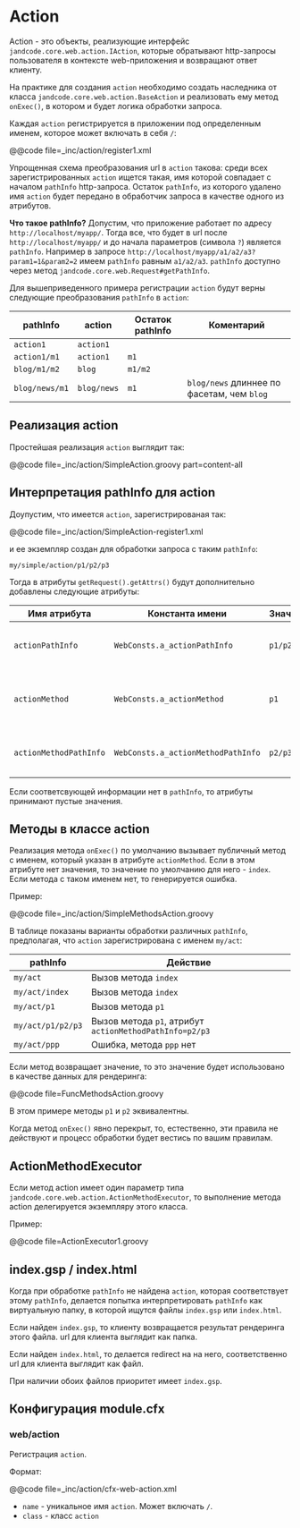 
Action
======

Action - это объекты, реализующие интерфейс `jandcode.core.web.action.IAction`, которые
обратывают http-запросы пользователя в контексте web-приложения и возвращают
ответ клиенту.

На практике для создания `action` необходимо создать наследника от класса
`jandcode.core.web.action.BaseAction` и реализовать ему метод `onExec()`, в котором
и будет логика обработки запроса.

Каждая `action` регистрируется в приложении под определенным именем, которое может
включать в себя `/`:

@@code file=_inc/action/register1.xml

Упрощенная схема преобразования url в `action` такова:
среди всех зарегистрированных `action` ищется такая, имя которой совпадает с
началом `pathInfo` http-запроса. Остаток `pathInfo`, из которого удалено имя `action`
будет передано в обработчик запроса в качестве одного из атрибутов.

**Что такое pathInfo?** Допустим, что приложение работает
по адресу `http://localhost/myapp/`. Тогда все, что будет в url
после `http://localhost/myapp/` и до начала параметров (символа `?`)
является `pathInfo`. Например в запросе
`http://localhost/myapp/a1/a2/a3?param1=1&param2=2` имеем `pathInfo` равным `a1/a2/a3`.
`pathInfo` доступно через метод `jandcode.core.web.Request#getPathInfo`.

Для вышеприведенного примера регистрации `action` будут верны следующие преобразования
`pathInfo` в `action`:

| pathInfo | action | Остаток pathInfo | Коментарий |
| --- | --- | --- | --- |
| `action1` | `action1` |  |  |
| `action1/m1` | `action1` | `m1` | |
| `blog/m1/m2` | `blog` | `m1/m2` | |
| `blog/news/m1` | `blog/news` | `m1` | `blog/news` длиннее по фасетам, чем `blog`


Реализация action
-----------------

Простейшая реализация `action` выглядит так:

@@code file=_inc/action/SimpleAction.groovy part=content-all

Интерпретация pathInfo для action
---------------------------------

Доупустим, что имеется `action`, зарегистрированая так:

@@code file=_inc/action/SimpleAction-register1.xml

и ее экземпляр создан для обработки запроса с таким `pathInfo`:

```
my/simple/action/p1/p2/p3
```

Тогда в атрибуты `getRequest().getAttrs()` будут дополнительно добавлены следующие
атрибуты:

| Имя атрибута | Константа имени | Значение | Коментарий |
| --- | --- | --- | --- |
|`actionPathInfo`|`WebConsts.a_actionPathInfo`|`p1/p2/p3`|`pathInfo`, из которого убрано имя action|
|`actionMethod`|`WebConsts.a_actionMethod`|`p1`|Первый фасет из `actionPathInfo`, имя "метода" для action|
|`actionMethodPathInfo`|`WebConsts.a_actionMethodPathInfo`|`p2/p3`|`actionPathInfo`, из которого убран первый фасет|

Если соответсвующей информации нет в `pathInfo`, то атрибуты принимают пустые значения.

Методы в классе action
----------------------

Реализация метода `onExec()` по умолчанию вызывает публичный метод 
с именем, который указан в атрибуте `actionMethod`. Если в этом атрибуте нет
значения, то значение по умолчанию для него - `index`. Если метода с таком именем
нет, то генерируется ошибка.

Пример:

@@code file=_inc/action/SimpleMethodsAction.groovy

В таблице показаны варианты обработки различных `pathInfo`, предполагая, что
`action` зарегистрирована с именем `my/act`:

| pathInfo | Действие |
| --- | --- |
| `my/act` | Вызов метода `index` |
| `my/act/index` | Вызов метода `index` |
| `my/act/p1` | Вызов метода `p1` |
| `my/act/p1/p2/p3` | Вызов метода `p1`, атрибут `actionMethodPathInfo=p2/p3` |
| `my/act/ppp` | Ошибка, метода `ppp` нет |

Если метод возвращает значение, то это значение будет использовано в качестве
данных для рендеринга:

@@code file=FuncMethodsAction.groovy
 
В этом примере методы `p1` и `p2` эквивалентны. 

Когда метод `onExec()` явно перекрыт, то, естественно, эти правила не действуют и
процесс обработки будет вестись по вашим правилам.


ActionMethodExecutor
--------------------

Если метод action имеет один параметр типа `jandcode.core.web.action.ActionMethodExecutor`,
то выполнение метода action делегируется экземпляру этого класса.

Пример:

@@code file=ActionExecutor1.groovy
  


index.gsp / index.html
----------------------

Когда при обработке `pathInfo` не найдена `action`, которая соответствует
этому `pathInfo`, делается попытка интерпретировать `pathInfo` как виртуальную
папку, в которой ищутся файлы `index.gsp` или `index.html`.

Если найден `index.gsp`, то клиенту возвращается результат рендеринга этого файла.
url для клиента выглядит как папка.

Если найден `index.html`, то делается redirect на на него, соответственно
url для клиента выглядит как файл.

При наличии обоих файлов приоритет имеет `index.gsp`.


Конфигурация module.cfx
----------------------

### web/action

Регистрация `action`.

Формат:

@@code file=_inc/action/cfx-web-action.xml

* `name` - уникальное имя `action`. Может включать `/`.
* `class` - класс `action`





